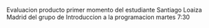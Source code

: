 Evaluacion producto primer momento del estudiante Santiago Loaiza Madrid del grupo de Introduccion a la programacion martes 7:30

